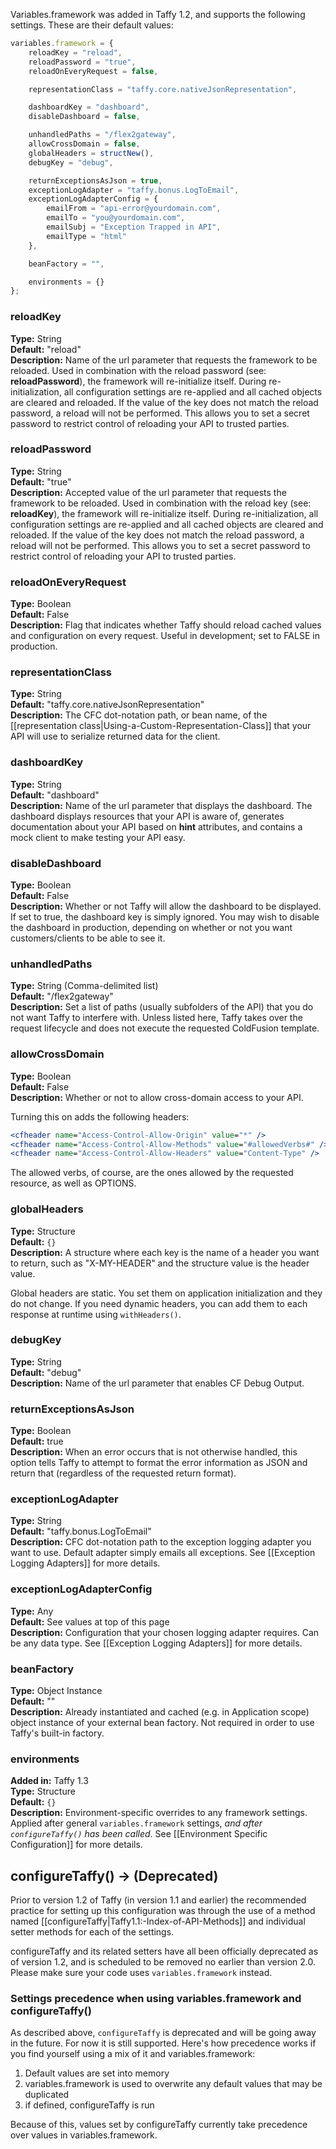 Variables.framework was added in Taffy 1.2, and supports the following settings. These are their default values:

```javascript
variables.framework = {
	reloadKey = "reload",
	reloadPassword = "true",
	reloadOnEveryRequest = false,

	representationClass = "taffy.core.nativeJsonRepresentation",

	dashboardKey = "dashboard",
	disableDashboard = false,

	unhandledPaths = "/flex2gateway",
	allowCrossDomain = false,
	globalHeaders = structNew(),
	debugKey = "debug",

	returnExceptionsAsJson = true,
	exceptionLogAdapter = "taffy.bonus.LogToEmail",
	exceptionLogAdapterConfig = {
		emailFrom = "api-error@yourdomain.com",
		emailTo = "you@yourdomain.com",
		emailSubj = "Exception Trapped in API",
		emailType = "html"
	},

	beanFactory = "",

	environments = {}
};
```

### reloadKey

**Type:** String<br/>
**Default:** "reload"<br/>
**Description:** Name of the url parameter that requests the framework to be reloaded. Used in combination with the reload password (see: **reloadPassword**), the framework will re-initialize itself. During re-initialization, all configuration settings are re-applied and all cached objects are cleared and reloaded. If the value of the key does not match the reload password, a reload will not be performed. This allows you to set a secret password to restrict control of reloading your API to trusted parties.

### reloadPassword

**Type:** String<br/>
**Default:** "true"<br/>
**Description:** Accepted value of the url parameter that requests the framework to be reloaded. Used in combination with the reload key (see: **reloadKey**), the framework will re-initialize itself. During re-initialization, all configuration settings are re-applied and all cached objects are cleared and reloaded. If the value of the key does not match the reload password, a reload will not be performed. This allows you to set a secret password to restrict control of reloading your API to trusted parties.

### reloadOnEveryRequest

**Type:** Boolean<br/>
**Default:** False<br/>
**Description:** Flag that indicates whether Taffy should reload cached values and configuration on every request. Useful in development; set to FALSE in production.

### representationClass

**Type:** String<br/>
**Default:** "taffy.core.nativeJsonRepresentation"<br/>
**Description:** The CFC dot-notation path, or bean name, of the [[representation class|Using-a-Custom-Representation-Class]] that your API will use to serialize returned data for the client.

### dashboardKey

**Type:** String<br/>
**Default:** "dashboard"<br/>
**Description:** Name of the url parameter that displays the dashboard. The dashboard displays resources that your API is aware of, generates documentation about your API based on **hint** attributes, and contains a mock client to make testing your API easy.

### disableDashboard

**Type:** Boolean<br/>
**Default:** False<br/>
**Description:** Whether or not Taffy will allow the dashboard to be displayed. If set to true, the dashboard key is simply ignored. You may wish to disable the dashboard in production, depending on whether or not you want customers/clients to be able to see it.

### unhandledPaths

**Type:** String (Comma-delimited list)<br/>
**Default:** "/flex2gateway"<br/>
**Description:** Set a list of paths (usually subfolders of the API) that you do not want Taffy to interfere with. Unless listed here, Taffy takes over the request lifecycle and does not execute the requested ColdFusion template.

### allowCrossDomain

**Type:** Boolean<br/>
**Default:** False<br/>
**Description:** Whether or not to allow cross-domain access to your API.

Turning this on adds the following headers:
```cfm
<cfheader name="Access-Control-Allow-Origin" value="*" />
<cfheader name="Access-Control-Allow-Methods" value="#allowedVerbs#" />
<cfheader name="Access-Control-Allow-Headers" value="Content-Type" />
```

The allowed verbs, of course, are the ones allowed by the requested resource, as well as OPTIONS.

### globalHeaders

**Type:** Structure<br/>
**Default:** `{}`<br/>
**Description:** A structure where each key is the name of a header you want to return, such as "X-MY-HEADER" and the structure value is the header value.

Global headers are static. You set them on application initialization and they do not change. If you need dynamic headers, you can add them to each response at runtime using `withHeaders()`.

### debugKey

**Type:** String<br/>
**Default:** "debug"<br/>
**Description:** Name of the url parameter that enables CF Debug Output.

### returnExceptionsAsJson

**Type:** Boolean<br/>
**Default:** true<br/>
**Description:** When an error occurs that is not otherwise handled, this option tells Taffy to attempt to format the error information as JSON and return that (regardless of the requested return format).

### exceptionLogAdapter

**Type:** String<br/>
**Default:** "taffy.bonus.LogToEmail"<br/>
**Description:** CFC dot-notation path to the exception logging adapter you want to use. Default adapter simply emails all exceptions. See [[Exception Logging Adapters]] for more details.

### exceptionLogAdapterConfig

**Type:** Any<br/>
**Default:** See values at top of this page<br/>
**Description:** Configuration that your chosen logging adapter requires. Can be any data type. See [[Exception Logging Adapters]] for more details.

### beanFactory

**Type:** Object Instance<br/>
**Default:** ""<br/>
**Description:** Already instantiated and cached (e.g. in Application scope) object instance of your external bean factory. Not required in order to use Taffy's built-in factory.

### environments

**Added in:** Taffy 1.3<br/>
**Type:** Structure<br/>
**Default:** `{}`<br/>
**Description:** Environment-specific overrides to any framework settings. Applied after general `variables.framework` settings, _and after `configureTaffy()` has been called_. See [[Environment Specific Configuration]] for more details.


## configureTaffy() -> (Deprecated)

Prior to version 1.2 of Taffy (in version 1.1 and earlier) the recommended practice for setting up this configuration was through the use of a method named [[configureTaffy|Taffy1.1:-Index-of-API-Methods]] and individual setter methods for each of the settings.

configureTaffy and its related setters have all been officially deprecated as of version 1.2, and is scheduled to be removed no earlier than version 2.0. Please make sure your code uses `variables.framework` instead.

### Settings precedence when using variables.framework and configureTaffy()

As described above, `configureTaffy` is deprecated and will be going away in the future. For now it is still supported. Here's how precedence works if you find yourself using a mix of it and variables.framework:

1. Default values are set into memory
1. variables.framework is used to overwrite any default values that may be duplicated
1. if defined, configureTaffy is run

Because of this, values set by configureTaffy currently take precedence over values in variables.framework.